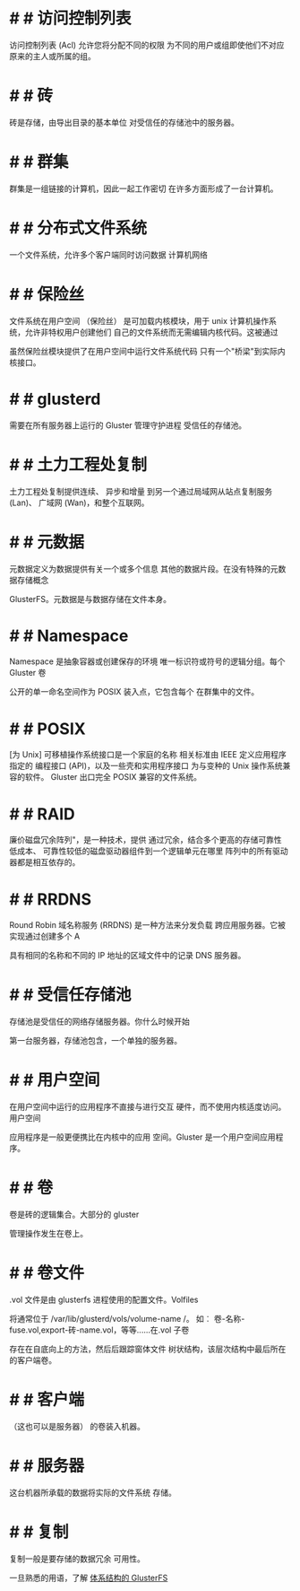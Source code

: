 # # # 访问控制列表

访问控制列表 (Acl) 允许您将分配不同的权限
为不同的用户或组即使他们不对应
原来的主人或所属的组。

# # # 砖

砖是存储，由导出目录的基本单位
对受信任的存储池中的服务器。

# # # 群集

群集是一组链接的计算机，因此一起工作密切
在许多方面形成了一台计算机。

# # # 分布式文件系统

一个文件系统，允许多个客户端同时访问数据
计算机网络

# # # 保险丝

文件系统在用户空间 （保险丝） 是可加载内核模块，用于 unix
计算机操作系统，允许非特权用户创建他们
自己的文件系统而无需编辑内核代码。这被通过

虽然保险丝模块提供了在用户空间中运行文件系统代码
只有一个"桥梁"到实际内核接口。

# # # glusterd

需要在所有服务器上运行的 Gluster 管理守护进程
受信任的存储池。

# # # 土力工程处复制

土力工程处复制提供连续、 异步和增量
到另一个通过局域网从站点复制服务
(Lan)、 广域网 (Wan)，和整个互联网。

# # # 元数据

元数据定义为数据提供有关一个或多个信息
其他的数据片段。在没有特殊的元数据存储概念

GlusterFS。元数据是与数据存储在文件本身。


# # # Namespace

Namespace 是抽象容器或创建保存的环境
唯一标识符或符号的逻辑分组。每个 Gluster 卷

公开的单一命名空间作为 POSIX 装入点，它包含每个
在群集中的文件。

# # # POSIX

[为 Unix] 可移植操作系统接口是一个家庭的名称
相关标准由 IEEE 定义应用程序指定的
编程接口 (API)，以及一些壳和实用程序接口
为与变种的 Unix 操作系统兼容的软件。
Gluster 出口完全 POSIX 兼容的文件系统。

# # # RAID

廉价磁盘冗余阵列"，是一种技术，提供
通过冗余，结合多个更高的存储可靠性
低成本、 可靠性较低的磁盘驱动器组件到一个逻辑单元在哪里
阵列中的所有驱动器都是相互依存的。

# # # RRDNS

Round Robin 域名称服务 (RRDNS) 是一种方法来分发负载
跨应用服务器。它被实现通过创建多个 A

具有相同的名称和不同的 IP 地址的区域文件中的记录
DNS 服务器。

# # # 受信任存储池

存储池是受信任的网络存储服务器。你什么时候开始

第一台服务器，存储池包含，一个单独的服务器。

# # # 用户空间

在用户空间中运行的应用程序不直接与进行交互
硬件，而不使用内核适度访问。用户空间

应用程序是一般更便携比在内核中的应用
空间。Gluster 是一个用户空间应用程序。


# # # 卷

卷是砖的逻辑集合。大部分的 gluster

管理操作发生在卷上。

# # # 卷文件

.vol 文件是由 glusterfs 进程使用的配置文件。Volfiles

将通常位于 /var/lib/glusterd/vols/volume-name /。
如︰ 卷-名称-fuse.vol,export-砖-name.vol，等等......在.vol 子卷

存在在自底向上的方法，然后后跟踪窗体文件
树状结构，该层次结构中最后所在的客户端卷。

# # # 客户端

（这也可以是服务器） 的卷装入机器。

# # # 服务器

这台机器所承载的数据将实际的文件系统
存储。

# # # 复制

复制一般是要存储的数据冗余
可用性。

一旦熟悉的用语，了解 [体系结构的 GlusterFS](./Architecture.md)
